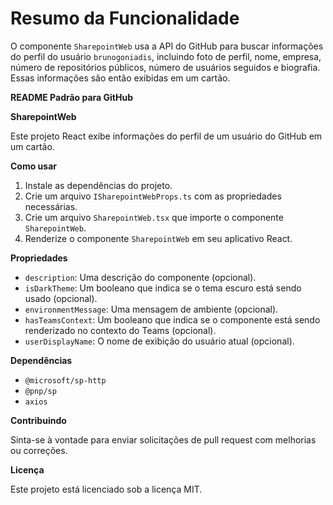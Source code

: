 # Resumo da Funcionalidade

O componente `SharepointWeb` usa a API do GitHub para buscar informações do perfil do usuário `brunogoniadis`, incluindo foto de perfil, nome, empresa, número de repositórios públicos, número de usuários seguidos e biografia. Essas informações são então exibidas em um cartão.

**README Padrão para GitHub**

**SharepointWeb**

Este projeto React exibe informações do perfil de um usuário do GitHub em um cartão.

**Como usar**

1. Instale as dependências do projeto.
2. Crie um arquivo `ISharepointWebProps.ts` com as propriedades necessárias.
3. Crie um arquivo `SharepointWeb.tsx` que importe o componente `SharepointWeb`.
4. Renderize o componente `SharepointWeb` em seu aplicativo React.

**Propriedades**

* `description`: Uma descrição do componente (opcional).
* `isDarkTheme`: Um booleano que indica se o tema escuro está sendo usado (opcional).
* `environmentMessage`: Uma mensagem de ambiente (opcional).
* `hasTeamsContext`: Um booleano que indica se o componente está sendo renderizado no contexto do Teams (opcional).
* `userDisplayName`: O nome de exibição do usuário atual (opcional).

**Dependências**

* `@microsoft/sp-http`
* `@pnp/sp`
* `axios`

**Contribuindo**

Sinta-se à vontade para enviar solicitações de pull request com melhorias ou correções.

**Licença**

Este projeto está licenciado sob a licença MIT.
